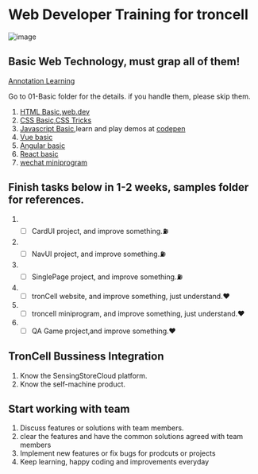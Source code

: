 # Web Developer Training for troncell

![image](https://user-images.githubusercontent.com/3402267/163093340-de3e440f-ba5d-4e27-bb9f-81ee198c71cf.png)

## Basic Web Technology, must grap all of them! 

[Annotation Learning](https://chrome.google.com/webstore/detail/liner-search-faster-highl/bmhcbmnbenmcecpmpepghooflbehcack)

Go to 01-Basic folder for the details. if you handle them, please skip them.
  1. [HTML Basic](https://developer.mozilla.org/en-US/docs/Web/Tutorials),[web.dev](https://web.dev/)
  2. [CSS Basic](https://developer.mozilla.org/en-US/docs/Learn/CSS/First_steps/Getting_started),[CSS Tricks](https://css-tricks.com/)
  3. [Javascript Basic](https://javascript.info),learn and play demos at [codepen](https://codepen.io/)
  4. [Vue basic](https://vuejs.org/tutorial/)
  5. [Angular basic](https://angular.io/)
  6. [React basic](https://reactjs.org/)
  7. [wechat miniprogram](https://developers.weixin.qq.com/miniprogram/dev/framework/)

## Finish tasks below in 1-2 weeks, samples folder for references.
  1. - [ ] CardUI project, and improve something.:fuelpump:
  2. - [ ] NavUI project, and improve something.:fuelpump:
  3. - [ ] SinglePage project, and improve something.:fuelpump:
  4. - [ ] tronCell website, and improve something, just understand.:heart:
  5. - [ ] troncell miniprogram, and improve something, just understand.:heart:
  6. - [ ] QA Game project,and improve something.:heart:

## TronCell Bussiness Integration
  1. Know the SensingStoreCloud platform.
  2. Know the self-machine product.

## Start working with team
  1. Discuss features or solutions with team members.
  2. clear the features and have the common solutions agreed with team members
  3. Implement new features or fix bugs for prodcuts or projects
  4. Keep learning, happy coding and improvements everyday
